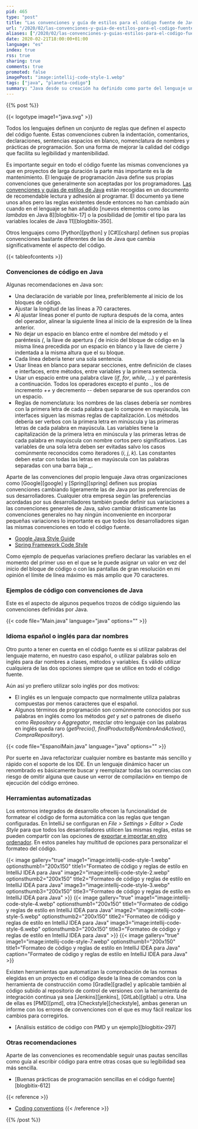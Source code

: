 ```yaml
---
pid: 465
type: "post"
title: "Las convenciones y guía de estilos para el código fuente de Java"
url: "/2020/02/las-convenciones-y-guia-de-estilos-para-el-codigo-fuente-de-java/"
aliases: ["/2020/02/las-convenciones-y-guias-estilos-para-el-codigo-fuente-de-java/"]
date: 2020-02-21T18:00:00+01:00
language: "es"
index: true
rss: true
sharing: true
comments: true
promoted: false
imagePost: "image:intellij-code-style-1.webp"
tags: ["java", "planeta-codigo"]
summary: "Java desde su creación ha definido como parte del lenguaje unas convenciones y guías de estilos como recomendación para ser usadas en el código fuente por los programadores que proporcionan homogeneidad en el código fuente y que facilitan su lectura y mantenimiento. El documento no es muy extenso para leerlo y los entornos de desarrollo integrados como IntelliJ permiten formatear el código fuente siguiendo las reglas preestablecidas con una simple combinación de teclas y herramientas como PMD permiten validar de forma automatizada que el código cumple las reglas con la herramienta de construcción o integración continua."
---
```


{{% post %}}

{{< logotype image1="java.svg" >}}

Todos los lenguajes definen un conjunto de reglas que definen el aspecto del código fuente. Estas convenciones cubren la indentación, comentarios, declaraciones, sentencias espacios en blanco, nomenclatura de nombres y prácticas de programación. Son una forma de mejorar la calidad del código que facilita su legibilidad y mantenibilidad.

Es importante seguir en todo el código fuente las mismas convenciones ya que en proyectos de larga duración la parte más importante es la de mantenimiento. El lenguaje de programación Java define sus propias convenciones que generalmente son aceptadas por los programadores. [Las convenciones y guías de estilos de Java](https://www.oracle.com/technetwork/java/codeconventions-150003.pdf) están recogidas en un documento de recomendable lectura y adhesión al programar. El documento ya tiene unos años pero las reglas existentes desde entonces no han cambiado aún cuando en el lenguaje se han añadido [nuevos elementos como las _lambdas_ en Java 8][blogbitix-17] o la posibilidad de [omitir el tipo para las variables locales de Java 11][blogbitix-350].

Otros lenguajes como [Python][python] y [C#][csharp] definen sus propias convenciones bastante diferentes de las de Java que cambia significativamente el aspecto del código.

{{< tableofcontents >}}

### Convenciones de código en Java

Algunas recomendaciones en Java son:

* Una declaración de variable por línea, preferiblemente al inicio de los bloques de código.
* Ajustar la longitud de las líneas a 70 caracteres.
* Al ajustar líneas poner el punto de ruptura después de la coma, antes del operador, alinear la siguiente línea al inicio de la expresión de la línea anterior.
* No dejar un espacio en blanco entre el nombre del método y el paréntesis _(_, la llave de apertura _{_ de inicio del bloque de código en la misma línea precedida por un espacio en blanco y la llave de cierre _}_ indentada a la misma altura que el su bloque.
* Cada línea debería tener una sola sentencia.
* Usar líneas en blanco para separar secciones, entre definición de clases e interfaces, entre métodos, entre variables y la primera sentencia.
* Usar un espacio entre una palabra clave (_if_, _for_, _while_, ...) y el paréntesis a continuación. Todos los operadores excepto el punto _._, los de incremento _++_ y decremento _\-\-_ deben separarse de sus operandos con un espacio.
* Reglas de nomenclatura: los nombres de las clases debería ser nombres con la primera letra de cada palabra que lo compone en mayúscula, las interfaces siguen las mismas reglas de capitalización. Los métodos debería ser verbos con la primera letra en minúscula y las primeras letras de cada palabra en mayúscula. Las variables tiene la capitalización de la primera letra en minúscula y las primeras letras de cada palabra en mayúscula con nombre cortos pero significativos. Las variables de una sola letra deben ser evitadas salvo los casos comúnmente reconocidos como iteradores (_i_, _j_, _k_). Las constantes deben estar con todas las letras en mayúscula con las palabras separadas con una barra baja _\__.

Aparte de las convenciones del propio lenguaje Java otras organizaciones como [Google][google] y [Spring][spring] definen sus propias convenciones cambiando ligeramente las de Java por las preferencias de sus desarrolladores. Cualquier otra empresa según las preferencias acordadas por sus desarrolladores también puede definir sus variaciones a las convenciones generales de Java, salvo cambiar drásticamente las convenciones generales no hay ningún inconveniente en incorporar pequeñas variaciones lo importante es que todos los desarrolladores sigan las mismas convenciones en todo el código fuente.

* [Google Java Style Guide](https://google.github.io/styleguide/javaguide.html)
* [Spring Framework Code Style](https://github.com/spring-projects/spring-framework/wiki/Code-Style)

Como ejemplo de pequeñas variaciones prefiero declarar las variables en el momento del primer uso en el que se le puede asignar un valor en vez del inicio del bloque de código o con las pantallas de gran resolución en mi opinión el límite de línea máximo es más amplio que 70 caracteres.

### Ejemplos de código con convenciones de Java

Este es el aspecto de algunos pequeños trozos de código siguiendo las convenciones definidas por Java.

{{< code file="Main.java" language="java" options="" >}}

### Idioma español o inglés para dar nombres

Otro punto a tener en cuenta en el código fuente es si utilizar palabras del lenguaje materno, en nuestro caso español, o utilizar palabras solo en inglés para dar nombres a clases, métodos y variables. Es válido utilizar cualquiera de las dos opciones siempre que se utilice en todo el código fuente.

Aún así yo prefiero utilizar solo inglés por dos motivos:

* El inglés es un lenguaje compacto que normalmente utiliza palabras compuestas por menos caracteres que el español.
* Algunos términos de programación son comúnmente conocidos por sus palabras en inglés como los métodos _get_ y _set_ o patrones de diseño como _Repository_ o _Aggregator_, mezclar otro lenguaje con las palabras en inglés queda raro (_getPrecio()_, _findProductoByNombreAndActivo()_, _CompraRepository_).

{{< code file="EspanolMain.java" language="java" options="" >}}

Por suerte en Java refactorizar cualquier nombre es bastante más sencillo y rápido con el soporte de los IDE. En un lenguaje dinámico hacer un renombrado es básicamente buscar y reemplazar todas las ocurrencias con riesgo de omitir alguna que cause un «error de compilación» en tiempo de ejecución del código erróneo.

### Herramientas automatizadas

Los entornos integrados de desarrollo ofrecen la funcionalidad de formatear el código de forma automática con las reglas que tengan configuradas. En IntelliJ se configuran en _File > Settings > Editor > Code Style_ para que todos los desarrolladores utilicen las mismas reglas, estas se pueden compartir con las opciones de [exportar e importar en otro ordenador](https://github.com/HPI-Information-Systems/Metanome/wiki/Installing-the-google-styleguide-settings-in-intellij-and-eclipse). En estos paneles hay multitud de opciones para personalizar el formateo del código.

{{< image
    gallery="true"
    image1="image:intellij-code-style-1.webp" optionsthumb1="200x150" title1="Formateo de código y reglas de estilo en IntelliJ IDEA para Java"
    image2="image:intellij-code-style-2.webp" optionsthumb2="200x150" title2="Formateo de código y reglas de estilo en IntelliJ IDEA para Java"
    image3="image:intellij-code-style-3.webp" optionsthumb3="200x150" title3="Formateo de código y reglas de estilo en IntelliJ IDEA para Java" >}}
{{< image
    gallery="true"
    image1="image:intellij-code-style-4.webp" optionsthumb1="200x150" title1="Formateo de código y reglas de estilo en IntelliJ IDEA para Java"
    image2="image:intellij-code-style-5.webp" optionsthumb2="200x150" title2="Formateo de código y reglas de estilo en IntelliJ IDEA para Java"
    image3="image:intellij-code-style-6.webp" optionsthumb3="200x150" title3="Formateo de código y reglas de estilo en IntelliJ IDEA para Java" >}}
{{< image
    gallery="true"
    image1="image:intellij-code-style-7.webp" optionsthumb1="200x150" title1="Formateo de código y reglas de estilo en IntelliJ IDEA para Java"
    caption="Formateo de código y reglas de estilo en IntelliJ IDEA para Java" >}}

Existen herramientas que automatizan la comprobación de las normas elegidas en un proyecto en el código desde la línea de comandos con la herramienta de construcción como [Gradle][gradle] y aplicable también al código subido al repositorio de control de versiones con la herramienta de integración continua ya sea [Jenkins][jenkins], [GitLab][gitlab] u otra. Una de ellas es [PMD][pmd], otra [Checkstyle][checkstyle], ambas generan un informe con los errores de convenciones con el que es muy fácil realizar los cambios para corregirlos.

* [Análisis estático de código con PMD y un ejemplo][blogbitix-297]

### Otras recomendaciones

Aparte de las convenciones es recomendable seguir unas pautas sencillas como guía al escribir código para entre otras cosas que su legibilidad sea más sencilla.

* [Buenas prácticas de programación sencillas en el código fuente][blogbitix-612]

{{< reference >}}
* [Coding conventions](https://en.wikipedia.org/wiki/Coding_conventions)
{{< /reference >}}

{{% /post %}}
